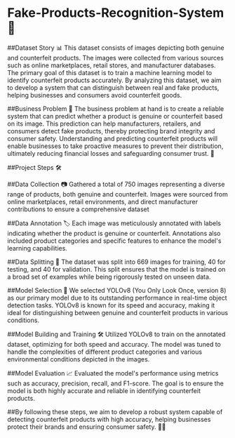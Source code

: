 # Fake-Products-Recognition-System 🚀
##Dataset Story 📊
This dataset consists of images depicting both genuine and counterfeit products. The images were collected from various sources such as online marketplaces, retail stores, and manufacturer databases. The primary goal of this dataset is to train a machine learning model to identify counterfeit products accurately. By analyzing this dataset, we aim to develop a system that can distinguish between real and fake products, helping businesses and consumers avoid counterfeit goods.

##Business Problem 💼
The business problem at hand is to create a reliable system that can predict whether a product is genuine or counterfeit based on its image. This prediction can help manufacturers, retailers, and consumers detect fake products, thereby protecting brand integrity and consumer safety. Understanding and predicting counterfeit products will enable businesses to take proactive measures to prevent their distribution, ultimately reducing financial losses and safeguarding consumer trust. 🌟

##Project Steps 🛠️

##Data Collection 📷
Gathered a total of 750 images representing a diverse range of products, both genuine and counterfeit. Images were sourced from online marketplaces, retail environments, and direct manufacturer contributions to ensure a comprehensive dataset

##Data Annotation 🏷️
Each image was meticulously annotated with labels indicating whether the product is genuine or counterfeit. Annotations also included product categories and specific features to enhance the model's learning capabilities.

##Data Splitting 🔄
The dataset was split into 669 images for training, 40 for testing, and 40 for validation. This split ensures that the model is trained on a broad set of examples while being rigorously tested on unseen data.

##Model Selection 🤖
We selected YOLOv8 (You Only Look Once, version 8) as our primary model due to its outstanding performance in real-time object detection tasks. YOLOv8 is known for its speed and accuracy, making it ideal for distinguishing between genuine and counterfeit products in various conditions.

##Model Building and Training 🛠️
Utilized YOLOv8 to train on the annotated dataset, optimizing for both speed and accuracy. The model was tuned to handle the complexities of different product categories and various environmental conditions depicted in the images.

##Model Evaluation 📈
Evaluated the model's performance using metrics such as accuracy, precision, recall, and F1-score. The goal is to ensure the model is both highly accurate and reliable in identifying counterfeit products.

##By following these steps, we aim to develop a robust system capable of detecting counterfeit products with high accuracy, helping businesses protect their brands and ensuring consumer safety. 🌟💼
